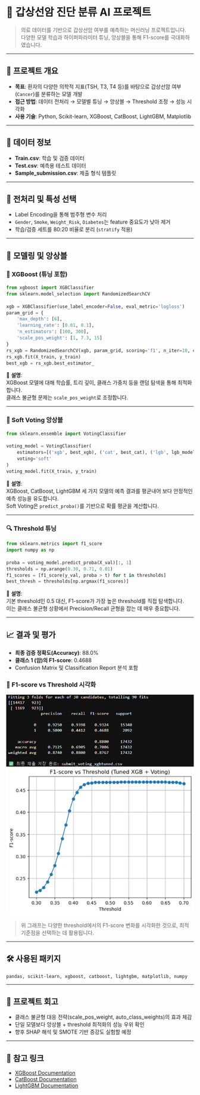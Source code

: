 # 🧠 갑상선암 진단 분류 AI 프로젝트

> 의료 데이터를 기반으로 갑상선암 여부를 예측하는 머신러닝 프로젝트입니다.  
> 다양한 모델 학습과 하이퍼파라미터 튜닝, 앙상블을 통해 F1-score를 극대화하였습니다.

---

## 📌 프로젝트 개요

- **목표**: 환자의 다양한 의학적 지표(TSH, T3, T4 등)를 바탕으로 갑상선암 여부(`Cancer`)를 분류하는 모델 개발
- **접근 방법**: 데이터 전처리 → 모델별 튜닝 → 앙상블 → Threshold 조정 → 성능 시각화
- **사용 기술**: Python, Scikit-learn, XGBoost, CatBoost, LightGBM, Matplotlib

---

## 🧾 데이터 정보

- **Train.csv**: 학습 및 검증 데이터
- **Test.csv**: 예측용 테스트 데이터
- **Sample_submission.csv**: 제출 형식 템플릿

---

## 🔧 전처리 및 특성 선택

- Label Encoding을 통해 범주형 변수 처리
- `Gender`, `Smoke`, `Weight_Risk`, `Diabetes`는 feature 중요도가 낮아 제거
- 학습/검증 세트를 80:20 비율로 분리 (`stratify` 적용)

---

## 🤖 모델링 및 앙상블

### 🎯 XGBoost (튜닝 포함)

```python
from xgboost import XGBClassifier
from sklearn.model_selection import RandomizedSearchCV

xgb = XGBClassifier(use_label_encoder=False, eval_metric='logloss')
param_grid = {
    'max_depth': [6],
    'learning_rate': [0.01, 0.1],
    'n_estimators': [100, 300],
    'scale_pos_weight': [1, 7.3, 15]
}
rs_xgb = RandomizedSearchCV(xgb, param_grid, scoring='f1', n_iter=10, cv=5)
rs_xgb.fit(X_train, y_train)
best_xgb = rs_xgb.best_estimator_
```

📌 **설명**:  
XGBoost 모델에 대해 학습률, 트리 깊이, 클래스 가중치 등을 랜덤 탐색을 통해 최적화합니다.  
클래스 불균형 문제는 `scale_pos_weight`로 조정합니다.

---

### 🧩 Soft Voting 앙상블

```python
from sklearn.ensemble import VotingClassifier

voting_model = VotingClassifier(
    estimators=[('xgb', best_xgb), ('cat', best_cat), ('lgb', lgb_model)],
    voting='soft'
)
voting_model.fit(X_train, y_train)
```

📌 **설명**:  
XGBoost, CatBoost, LightGBM 세 가지 모델의 예측 결과를 평균내어 보다 안정적인 예측 성능을 유도합니다.  
Soft Voting은 `predict_proba()`를 기반으로 확률 평균을 계산합니다.

---

### 🔍 Threshold 튜닝

```python
from sklearn.metrics import f1_score
import numpy as np

proba = voting_model.predict_proba(X_val)[:, 1]
thresholds = np.arange(0.30, 0.71, 0.01)
f1_scores = [f1_score(y_val, proba > t) for t in thresholds]
best_thresh = thresholds[np.argmax(f1_scores)]
```

📌 **설명**:  
기본 threshold인 0.5 대신, F1-score가 가장 높은 threshold를 직접 탐색합니다.  
이는 클래스 불균형 상황에서 Precision/Recall 균형을 잡는 데 매우 중요합니다.

---

## 📈 결과 및 평가

- **최종 검증 정확도(Accuracy)**: 88.0%
- **클래스 1 (암)의 F1-score**: 0.4688
- Confusion Matrix 및 Classification Report 분석 포함

### 🎨 F1-score vs Threshold 시각화

![F1 vs Threshold](images/result.png)

> 위 그래프는 다양한 threshold에서의 F1-score 변화를 시각화한 것으로, 최적 기준점을 선택하는 데 활용됩니다.

---

## 🛠 사용된 패키지

```text
pandas, scikit-learn, xgboost, catboost, lightgbm, matplotlib, numpy
```

---

## 📝 프로젝트 회고

- 클래스 불균형 대응 전략(scale_pos_weight, auto_class_weights)의 효과 체감
- 단일 모델보다 앙상블 + threshold 최적화의 성능 우위 확인
- 향후 SHAP 해석 및 SMOTE 기반 증강도 실험할 예정

---

## 🔗 참고 링크

- [XGBoost Documentation](https://xgboost.readthedocs.io/)
- [CatBoost Documentation](https://catboost.ai/)
- [LightGBM Documentation](https://lightgbm.readthedocs.io/)

